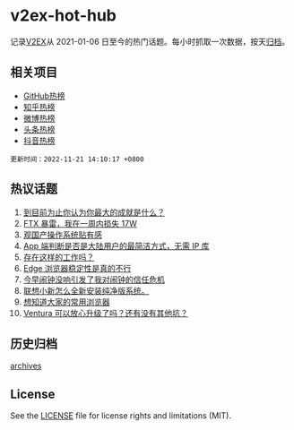 # v2ex-hot-hub

 记录[V2EX](https://www.v2ex.com/)从 2021-01-06 日至今的热门话题。每小时抓取一次数据，按天[归档](archives)。
 
 ## 相关项目

- [GitHub热榜](https://github.com/snaildev/github-hot-hub)
- [知乎热榜](https://github.com/snaildev/zhihu-hot-hub)
- [微博热榜](https://github.com/snaildev/weibo-hot-hub)
- [头条热榜](https://github.com/snaildev/toutiao-hot-hub)
- [抖音热榜](https://github.com/snaildev/douyin-hot-hub)


 `更新时间：2022-11-21 14:10:17 +0800`

## 热议话题

1. [到目前为止你认为你最大的成就是什么？](https://www.v2ex.com/t/896580)
1. [FTX 暴雷，我在一周内损失 17W](https://www.v2ex.com/t/896592)
1. [观国产操作系统贴有感](https://www.v2ex.com/t/896716)
1. [App 端判断是否是大陆用户的最简洁方式，无需 IP 库](https://www.v2ex.com/t/896602)
1. [存在这样的工作吗？](https://www.v2ex.com/t/896711)
1. [Edge 浏览器稳定性是真的不行](https://www.v2ex.com/t/896614)
1. [今早闹钟没响引发了我对闹钟的信任危机](https://www.v2ex.com/t/896693)
1. [联想小新怎么全新安装纯净版系统。](https://www.v2ex.com/t/896584)
1. [想知道大家的常用浏览器](https://www.v2ex.com/t/896743)
1. [Ventura 可以放心升级了吗？还有没有其他坑？](https://www.v2ex.com/t/896687)

## 历史归档

[archives](archives)

## License

See the [LICENSE](LICENSE) file for license rights and limitations (MIT).
